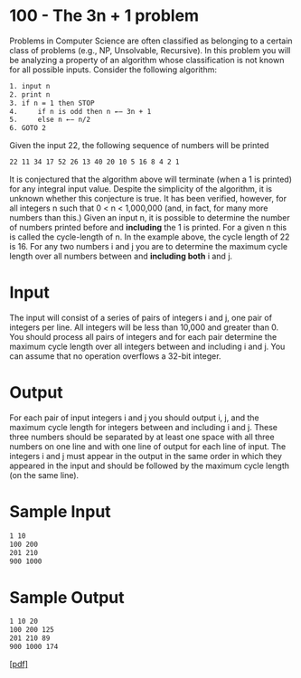 # 100 - The 3n + 1 problem

Problems in Computer Science are often classified as belonging to a certain class of problems (e.g.,
NP, Unsolvable, Recursive). In this problem you will be analyzing a property of an algorithm whose
classification is not known for all possible inputs.
Consider the following algorithm:

```bash
1. input n
2. print n
3. if n = 1 then STOP
4.     if n is odd then n ←− 3n + 1
5.     else n ←− n/2
6. GOTO 2
```

Given the input 22, the following sequence of numbers will be printed

```bash
22 11 34 17 52 26 13 40 20 10 5 16 8 4 2 1
```

It is conjectured that the algorithm above will terminate (when a 1 is printed) for any integral input
value. Despite the simplicity of the algorithm, it is unknown whether this conjecture is true. It has
been verified, however, for all integers n such that 0 < n < 1,000,000 (and, in fact, for many more
numbers than this.)
Given an input n, it is possible to determine the number of numbers printed before and **including**
the 1 is printed. For a given n this is called the cycle-length of n. In the example above, the cycle
length of 22 is 16.
For any two numbers i and j you are to determine the maximum cycle length over all numbers
between and **including both** i and j.


# Input

The input will consist of a series of pairs of integers i and j, one pair of integers per line. All integers
will be less than 10,000 and greater than 0.
You should process all pairs of integers and for each pair determine the maximum cycle length over
all integers between and including i and j.
You can assume that no operation overflows a 32-bit integer.


# Output

For each pair of input integers i and j you should output i, j, and the maximum cycle length for
integers between and including i and j. These three numbers should be separated by at least one space
with all three numbers on one line and with one line of output for each line of input. The integers i
and j must appear in the output in the same order in which they appeared in the input and should be
followed by the maximum cycle length (on the same line).


# Sample Input

```bash
1 10
100 200
201 210
900 1000
```


# Sample Output

```bash
1 10 20
100 200 125
201 210 89
900 1000 174
```

[\[pdf\]](https://uva.onlinejudge.org/external/1/100.pdf)  
